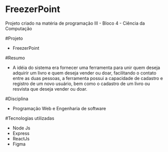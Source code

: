 # FreezerPoint

Projeto criado na matéria de programação III - Bloco 4 - Ciência da Computação

#Projeto

- FreezerPoint

#Resumo

- A idéia do sistema era fornecer uma ferramenta para unir quem deseja adquirir um livro e quem deseja vender ou doar, facilitando o contato entre as duas pessoas, a ferramenta possui a capacidade de cadastro e registro de um novo usuário, bem como o cadastro de um livro ou resvista que deseja vender ou doar.

#Disciplina

- Programação Web e Engenharia de software

#Tecnologias utilizadas

- Node Js
- Express
- ReactJs
- Figma
